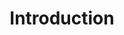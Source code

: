 ---
lang: en
layout: site
permalink: /intro/
redirect_from:
- /tour/
- /en/tour/
- /about/
- /en/about/
redirect_to: https://qubes-doc-rst.readthedocs.io/en/latest/introduction/intro.html
ref: 126
title: Introduction
---
